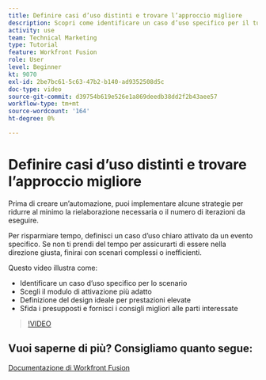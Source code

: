 ```yaml
---
title: Definire casi d’uso distinti e trovare l’approccio migliore
description: Scopri come identificare un caso d’uso specifico per il tuo scenario, determinare la progettazione giusta e fornire alle parti interessate i migliori consigli in [!DNL Adobe Workfront Fusion].
activity: use
team: Technical Marketing
type: Tutorial
feature: Workfront Fusion
role: User
level: Beginner
kt: 9070
exl-id: 2be7bc61-5c63-47b2-b140-ad9352508d5c
doc-type: video
source-git-commit: d39754b619e526e1a869deedb38dd2f2b43aee57
workflow-type: tm+mt
source-wordcount: '164'
ht-degree: 0%

---
```


# Definire casi d’uso distinti e trovare l’approccio migliore

Prima di creare un’automazione, puoi implementare alcune strategie per ridurre al minimo la rielaborazione necessaria o il numero di iterazioni da eseguire.

Per risparmiare tempo, definisci un caso d’uso chiaro attivato da un evento specifico. Se non ti prendi del tempo per assicurarti di essere nella direzione giusta, finirai con scenari complessi o inefficienti.

Questo video illustra come:

* Identificare un caso d’uso specifico per lo scenario
* Scegli il modulo di attivazione più adatto
* Definizione del design ideale per prestazioni elevate
* Sfida i presupposti e fornisci i consigli migliori alle parti interessate

>[!VIDEO](https://video.tv.adobe.com/v/335311/?quality=12)

## Vuoi saperne di più? Consigliamo quanto segue:

[Documentazione di Workfront Fusion](https://experienceleague.adobe.com/docs/workfront/using/adobe-workfront-fusion/workfront-fusion-2.html?lang=en)

